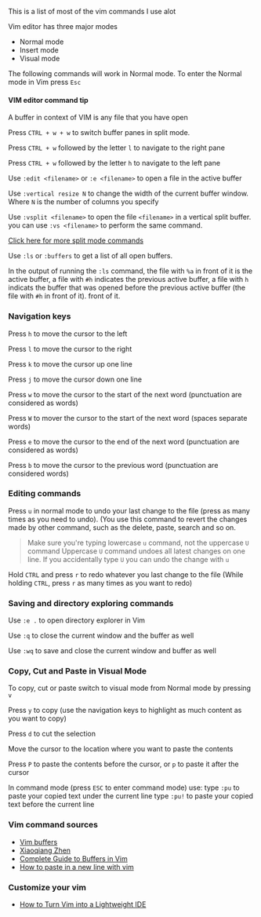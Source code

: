 This is a list of most of the vim commands I use alot

Vim editor has three major modes

- Normal mode
- Insert mode
- Visual mode


The following commands will work in Normal mode. To enter the Normal mode in
Vim  press `Esc`

#### VIM editor command tip
A buffer in context of VIM is any file that you have open


Press `CTRL + w + w` to switch buffer panes in split mode.

Press `CTRL + w` followed by the letter `l` to navigate to the right pane


Press `CTRL + w` followed by the letter `h` to navigate to the left pane 

Use `:edit <filename>` or `:e <filename>` to open a file in the active buffer

Use `:vertical resize N` to change the width of the current buffer window.
Where `N` is the number of columns you specify

Use `:vsplit <filename>` to open the file `<filename>` in a vertical split
buffer. you can use `:vs <filename>` to perform the same command.

[Click here for more split mode
commands](https://www.tecmint.com/split-vim-screen/) 

Use `:ls` or `:buffers` to get a list of all open buffers.

In the output of running the `:ls` command, the file with `%a` in front of it
is the active buffer, a file with `#h` indicates the previous active buffer, a
file with `h` indicats the buffer that was opened before the previous active
buffer (the file with `#h` in front of it).
front of it.

### Navigation keys 

Press `h` to move the cursor to the left

Press `l` to move the cursor to the right

Press `k` to move the cursor up one line

Press `j` to move the cursor down one line

Press `w` to move the cursor to the start of the next word (punctuation are
considered as words)

Press `W` to mover the cursor to the start of the next word 
(spaces separate words)


Press `e` to move the cursor to the end of the next word (punctuation are
considered as words)

Press `b` to move the cursor to the previous word (punctuation are considered
words)

### Editing commands

Press `u` in normal mode to undo your last change to the file (press as many times as you
need to undo). (You use this command to revert the changes made by other
command, such as the delete, paste, search and so on.

> Make sure you're typing lowercase `u` command, not the uppercase `U` command
> Uppercase `U` command undoes all latest changes on one line. If you
> accidentally type `U` you can undo the change with `u`

Hold `CTRL` and press `r` to redo whatever you last change to the file (While holding `CTRL`, press
`r` as many times as you want to redo)

### Saving and directory exploring commands

Use `:e .` to open directory explorer in Vim

Use `:q` to close the current window and the buffer as well

Use `:wq` to save and close the current window and buffer as well

### Copy, Cut and Paste in Visual Mode
To copy, cut or paste switch to visual mode from Normal mode by pressing `v`

Press `y` to copy (use the navigation keys to highlight as much content as you
want to copy)

Press `d` to cut the selection

Move the cursor to the location where you want to paste the contents

Press `P` to paste the contents before the cursor, or `p` to paste it after
the cursor

In command mode (press `ESC` to enter command mode) use:
type `:pu` to paste your copied text under the current line
type `:pu!` to paste your copied text before the current line  







### Vim command sources
- [Vim buffers](https://linuxhandbook.com/vim-buffers/)
- [Xiaoqiang Zhen](https://www.quora.com/How-do-I-switch-between-panes-in-split-mode-in-Vim)
- [Complete Guide to Buffers in Vim](https://linuxhandbook.com/vim-buffers/)
- [How to paste in a new line with vim](https://stackoverflow.com/a/1346747)

### Customize your vim
- [How to Turn Vim into a Lightweight IDE](https://stackoverflow.com/questions/2861627/paste-in-insert-mode)
